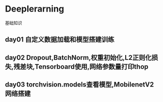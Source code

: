# Deeplerarning
基础知识

## day01 自定义数据加载和模型搭建训练
## day02 Dropout,BatchNorm,权重初始化,L2正则化损失,残差块,Tensorboard使用,网络参数量打印thop
## day03 torchvision.models查看模型,MobilenetV2网络搭建
